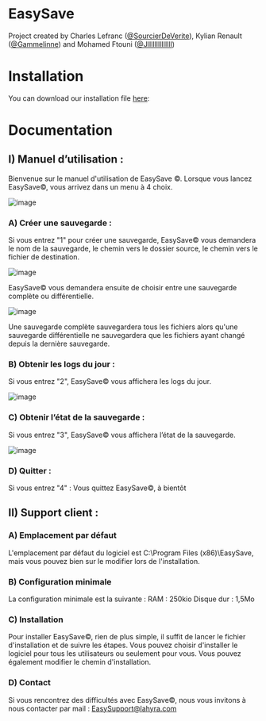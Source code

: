 # EasySave
Project created by Charles Lefranc ([@SourcierDeVerite](https://github.com/SourcierDeVerite/)), Kylian Renault ([@Gammelinne](https://github.com/Gammelinne)) and Mohamed Ftouni ([@JlIlIllIlIIlIll](https://github.com/JlIlIllIlIIlIll))

# Installation
You can download our installation file [here](https://github.com/SourcierDeVerite/EasySave/releases/tag/v1.0): 

# Documentation
## I) Manuel d’utilisation : 
Bienvenue sur le manuel d'utilisation de EasySave ©.
Lorsque vous lancez EasySave©, vous arrivez dans un menu à 4 choix.

![image](https://user-images.githubusercontent.com/78081509/204030449-cd176b47-9000-48f5-94bd-c0be314db825.png)

### A) Créer une sauvegarde : 
Si vous entrez "1" pour créer une sauvegarde, EasySave© vous demandera le nom de la sauvegarde, le chemin vers le dossier source, le chemin vers le fichier de destination.

![image](https://user-images.githubusercontent.com/78081509/204030493-b792b753-7b86-4207-9dd0-ee3b501d01a2.png)

EasySave© vous demandera ensuite de choisir entre une sauvegarde complète ou différentielle.

![image](https://user-images.githubusercontent.com/78081509/204030514-6269d676-3b53-4cb7-a5b1-a7f3fc3e2ddf.png)

Une sauvegarde complète sauvegardera tous les fichiers alors qu'une sauvegarde différentielle ne sauvegardera que les fichiers ayant changé depuis la dernière sauvegarde. 

### B) Obtenir les logs du jour : 

Si vous entrez "2", EasySave© vous affichera les logs du jour.

![image](https://user-images.githubusercontent.com/78081509/204030546-634cdcd4-4b70-469b-aa2e-7b432abff3d3.png)

### C) Obtenir l’état de la sauvegarde : 

Si vous entrez "3", EasySave© vous affichera l’état de la sauvegarde.

![image](https://user-images.githubusercontent.com/78081509/204030564-90d4033e-06f3-4f7a-8986-66b29a48b654.png)

### D) Quitter : 

Si vous entrez "4" : Vous quittez EasySave©, à bientôt 

## II) Support client : 

### A) Emplacement par défaut

L'emplacement par défaut du logiciel est C:\Program Files (x86)\EasySave, mais vous pouvez bien sur le modifier lors de l'installation.

### B) Configuration minimale

La configuration minimale est la suivante :
RAM : 250kio
Disque dur : 1,5Mo

### C) Installation

Pour installer EasySave©, rien de plus simple, il suffit de lancer le fichier d'installation et de suivre les étapes. Vous pouvez choisir d'installer le logiciel pour tous les utilisateurs ou seulement pour vous. Vous pouvez également modifier le chemin d'installation.

### D) Contact
Si vous rencontrez des difficultés avec EasySave©, nous vous invitons à nous contacter par mail : EasySupport@lahyra.com
